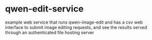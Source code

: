 # qwen-edit-service
example web service that runs qwen-image-edit and has a csv web interface to submit image editing requests, and see the results served through an authenticated file hosting server
